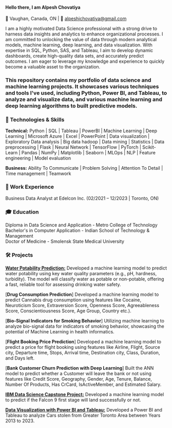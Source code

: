 #### Hello there, I am Alpesh Chovatiya

📍 Vaughan, Canada, ON | 📧 alpeshjchovatiya@gmail.com

I am a highly motivated Data Science professional with a strong drive to harness data insights and analytics to enhance organizational processes. I am committed to unlocking the value of data through modern analytical models, machine learning, deep learning, and data visualization. With expertise in SQL, Python, SAS, and Tableau, I aim to develop dynamic dashboards, create high-quality data sets, and accurately predict outcomes. I am eager to leverage my knowledge and experience to quickly become a valuable asset to the organization.

### This repository contains my portfolio of data science and machine learning projects. It showcases various techniques and tools I've used, including Python, Power BI, and Tableau, to analyze and visualize data, and various machine learning and deep learning algorithms to built predictive models.



### 🔧 Technologies & Skills

**Technical:** Python | SQL | Tableau | PowerBI | Machine Learning | Deep Learning | Microsoft Azure |  Excel | PowerPoint | Data visualization | Exploratory Data analysis |
               Big data hadoop | Data mining | Statistics | Data preprocessing | Flask |  Neural Network | TensorFlow |  PyTorch | 
               Scikit-Learn |  Pandas | NumPy | Matplotlib | Seaborn | MLOps | NLP | Feature engineering | Model evaluation
  
**Business:** Ability To Communicate |  Problem Solving | Attention To Detail | Time management | Teamwork 


### 💼 Work Experience

Business Data Analyst at Edelcon Inc. (02/2021 – 12/2023 | Toronto, ON)

### 🎓 Education

Diploma in Data Science and Application  - Metro College of Technology                      
Bachelor's in Computer Application - Indian School of Technology & Management              
Doctor of Medicine - Smolensk State Medical University

### 🛠️ Projects

[**Water Potability Prediction:**](https://github.com/alpeshjchovatiya/Water_Potability_Prediction)
Developed a machine learning model to predict water potability using key water quality parameters (e.g., pH, hardness, turbidity).
The model will classify water as potable or non-potable, offering a fast, reliable tool for assessing drinking water safety.

[**Drug Consumption Prediction**] 
Developed a machine learning model to predict Cannabis drug consumption using features like Cocaine, Neuroticism Score, Extraversion Score, Openness Score, 
Agreeableness Score, Conscientiousness Score, Age Group, Country etc.).
                           
[**Bio-Signal Indicators for Smoking Behavior**]
Utilizing machine learning to analyze bio-signal data for indicators of smoking behavior, showcasing the potential of Machine Learning in health  informatics.

[**Flight Booking Price Prediction**]
Developed a machine learning model to predict a price for flight booking using features like Airline, Flight, Source city, Departure time, Stops, Arrival time, 
Destination city, Class, Duration, and Days left.

[**Bank Customer Churn Prediction with Deep Learning**]
Built the ANN model to predict whether a Customer will leave the bank or not using features like Credit Score, Geography, Gender, Age, Tenure, Balance, 
Number Of Products, Has CrCard, IsActiveMember, and Estimated Salary.

[**IBM Data Science Capstone Project:**](https://github.com/alpeshjchovatiya/IBM-Data-Science-Capstone-Project/tree/main)
Developed a machine learning model to predict if the Falcon 9 first stage will land successfully or not.

[**Data Visualization with Power BI and Tableau:**](https://github.com/alpeshjchovatiya/PowerBI-Tableau---Auto-theft-from-GTA)
Developed a Power BI and Tableau to analyze Cars stolen from Greater Toronto Area between Years 2013 to 2023.

